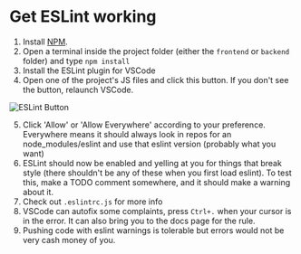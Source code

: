 # Get ESLint working

1. Install [NPM](https://www.npmjs.com/get-npm).
2. Open a terminal inside the project folder (either the `frontend` or `backend` folder) and type `npm install`
3. Install the ESLint plugin for VSCode
4. Open one of the project's JS files and click this button. If you don't see the button, relaunch VSCode.

![ESLint Button](https://i.imgur.com/uq5pgwT.png)

5. Click 'Allow' or 'Allow Everywhere' according to your preference. Everywhere means it should always look in repos for an node_modules/eslint and use that eslint version (probably what you want)
6. ESLint should now be enabled and yelling at you for things that break style (there shouldn't be any of these when you first load eslint). To test this, make a TODO comment somewhere, and it should make a warning about it.
7. Check out `.eslintrc.js` for more info
8. VSCode can autofix some complaints, press `Ctrl+.` when your cursor is in the error. It can also bring you to the docs page for the rule.
9. Pushing code with eslint warnings is tolerable but errors would not be very cash money of you.
